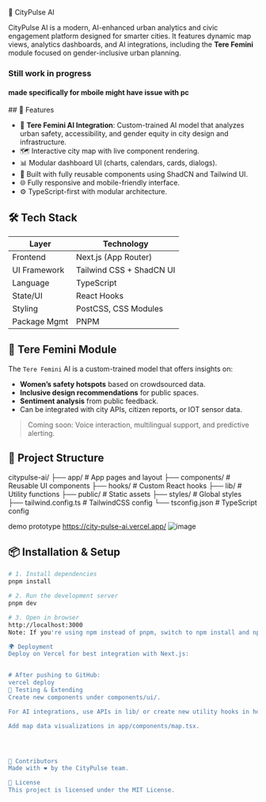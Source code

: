 🌆 CityPulse AI

CityPulse AI is a modern, AI-enhanced urban analytics and civic engagement platform designed for smarter cities. It features dynamic map views, analytics dashboards, and AI integrations, including the **Tere Femini** module focused on gender-inclusive urban planning.

<h3>Still work in progress</h3>
<h4>made specifically for mboile might have issue with pc </h4>
## 🚀 Features

- 🧠 **Tere Femini AI Integration**: Custom-trained AI model that analyzes urban safety, accessibility, and gender equity in city design and infrastructure.
- 🗺️ Interactive city map with live component rendering.
- 📊 Modular dashboard UI (charts, calendars, cards, dialogs).
- 🧩 Built with fully reusable components using ShadCN and Tailwind UI.
- 🌐 Fully responsive and mobile-friendly interface.
- ⚙️ TypeScript-first with modular architecture.

## 🛠️ Tech Stack

| Layer         | Technology                |
|---------------|---------------------------|
| Frontend      | Next.js (App Router)      |
| UI Framework  | Tailwind CSS + ShadCN UI  |
| Language      | TypeScript                |
| State/UI      | React Hooks               |
| Styling       | PostCSS, CSS Modules      |
| Package Mgmt  | PNPM                      |

## 🤖 Tere Femini Module

The `Tere Femini` AI is a custom-trained model that offers insights on:
- **Women’s safety hotspots** based on crowdsourced data.
- **Inclusive design recommendations** for public spaces.
- **Sentiment analysis** from public feedback.
- Can be integrated with city APIs, citizen reports, or IOT sensor data.

> Coming soon: Voice interaction, multilingual support, and predictive alerting.

## 📁 Project Structure

citypulse-ai/
├── app/ # App pages and layout
├── components/ # Reusable UI components
├── hooks/ # Custom React hooks
├── lib/ # Utility functions
├── public/ # Static assets
├── styles/ # Global styles
├── tailwind.config.ts # TailwindCSS config
└── tsconfig.json # TypeScript config


demo prototype
https://city-pulse-ai.vercel.app/
![image](https://github.com/user-attachments/assets/40d965f8-1ed1-480c-a118-3290f60d415f)




## 📦 Installation & Setup

```bash
# 1. Install dependencies
pnpm install

# 2. Run the development server
pnpm dev

# 3. Open in browser
http://localhost:3000
Note: If you're using npm instead of pnpm, switch to npm install and npm run dev.

🌍 Deployment
Deploy on Vercel for best integration with Next.js:


# After pushing to GitHub:
vercel deploy
🧪 Testing & Extending
Create new components under components/ui/.

For AI integrations, use APIs in lib/ or create new utility hooks in hooks/.

Add map data visualizations in app/components/map.tsx.




🙌 Contributors
Made with ❤️ by the CityPulse team.

📄 License
This project is licensed under the MIT License.
